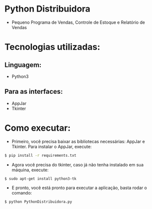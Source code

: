 # Python Distribuidora
- Pequeno Programa de Vendas, Controle de Estoque e Relatório de Vendas

# Tecnologias utilizadas:

## Linguagem:
- Python3

## Para as interfaces:
- AppJar
- Tkinter

# Como executar:

- Primeiro, você precisa baixar as bibliotecas necessárias: AppJar e Tkinter. Para instalar o AppJar, execute:

```bash
$ pip install -r requirements.txt
```

- Agora você precisa do tkinter, caso já não tenha instalado em sua máquina, execute:

```bash
$ sudo apt-get install python3-tk
```

- E pronto, você está pronto para executar a aplicação, basta rodar o comando:

```bash
$ python PythonDistribuidora.py
```
